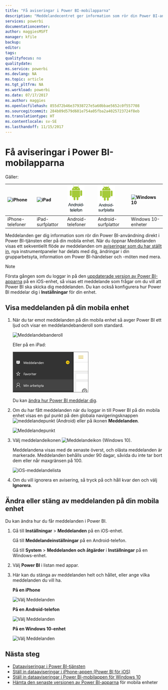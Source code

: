 ```yaml
---
title: "Få aviseringar i Power BI-mobilapparna"
description: "Meddelandecentret ger information som rör din Power BI-användning direkt till dig på din mobila enhet."
services: powerbi
documentationcenter: 
author: maggiesMSFT
manager: kfile
backup: 
editor: 
tags: 
qualityfocus: no
qualitydate: 
ms.service: powerbi
ms.devlang: NA
ms.topic: article
ms.tgt_pltfrm: NA
ms.workload: powerbi
ms.date: 07/17/2017
ms.author: maggies
ms.openlocfilehash: 855d72b46e37938727e5a60bbae5652c0f557708
ms.sourcegitcommit: 284b09d579d601e754a05fba2a4025723724f8eb
ms.translationtype: HT
ms.contentlocale: sv-SE
ms.lasthandoff: 11/15/2017
---
```

# <a name="get-notifications-in-the-power-bi-mobile-apps"></a>Få aviseringar i Power BI-mobilapparna
Gäller:

| ![iPhone](media/mobile-apps-notification-center/iphone-logo-50-px.png) | ![iPad](media/mobile-apps-notification-center/ipad-logo-50-px.png) | ![Android-telefon](media/mobile-apps-notification-center/android-phone-logo-50-px.png) | ![Android-surfplatta](media/mobile-apps-notification-center/android-tablet-logo-50-px.png) | ![Windows 10](media/mobile-apps-notification-center/win-10-logo-50-px.png) |
|:--- |:--- |:--- |:--- |:--- |
| iPhone-telefoner |iPad-surfplattor |Android-telefoner |Android-surfplattor |Windows 10-enheter |

Meddelanden ger dig information som rör din Power BI-användning direkt i Power BI-tjänsten eller på din mobila enhet. När du öppnar Meddelanden visas ett sekventiellt flöde av meddelanden om [aviseringar som du har ställt in](mobile-set-data-alerts-in-the-mobile-apps.md), nya instrumentpaneler har delats med dig, ändringar i din grupparbetsyta, information om Power BI-händelser och -möten med mera.

> [!NOTE]
> Första gången som du loggar in på den [uppdaterade version av Power BI-apparna](https://powerbi.microsoft.com/mobile/) på en iOS-enhet, så visas ett meddelande som frågar om du vill att Power BI ska skicka dig meddelanden. Du kan också konfigurera hur Power BI meddelar dig i **Inställningar** för din enhet. 
> 
> 

## <a name="view-notifications-on-your-mobile-device"></a>Visa meddelanden på din mobila enhet
1. När du tar emot meddelanden på din mobila enhet så avger Power BI ett ljud och visar en meddelandebanderoll som standard.
   
   ![Meddelandebanderoll](media/mobile-apps-notification-center/power-bi-mobile-notification-banner.png)
   
   Eller på en iPad:
   
   ![Meddelanden](media/mobile-apps-notification-center/power-bi-ipad-notifications.png)
   
   Du kan [ändra hur Power BI meddelar dig](mobile-apps-notification-center.md#change-or-turn-off-notifications-on-your-mobile-device).
2. Om du har fått meddelanden när du loggar in till Power BI på din mobila enhet visas en gul punkt på den globala navigeringsknappen ![meddelandepunkt](media/mobile-apps-notification-center/power-bi-android-menu-notifications-icon.png) (Android) eller på ikonen **Meddelanden**. 
   
   ![Meddelandepunkt](media/mobile-apps-notification-center/power-bi-windows-10-notifications.png)
3. Välj meddelandeikonen ![Meddelandeikon](media/mobile-apps-notification-center/power-bi-windows-10-notification-icon.png) (Windows 10).
   
    Meddelandena visas med de senaste överst, och olästa meddelanden är markerade. Meddelanden behålls under 90 dagar, såvida du inte tar bort dem eller når maxgränsen på 100.
   
   ![iOS-meddelandelista](media/mobile-apps-notification-center/power-bi-iphone-notifications-list.png)
4. Om du vill ignorera en avisering, så tryck på och håll kvar den och välj **Ignorera**.

## <a name="change-or-turn-off-notifications-on-your-mobile-device"></a>Ändra eller stäng av meddelanden på din mobila enhet
Du kan ändra hur du får meddelanden i Power BI.

1. Gå till **Inställningar** > **Meddelanden** på en iOS-enhet. 
   
    Gå till **Meddelandeinställningar** på en Android-telefon.
   
    Gå till **System** > **Meddelanden och åtgärder** i **Inställningar** på en Windows-enhet.
2. Välj **Power BI** i listan med appar. 
3. Här kan du stänga av meddelanden helt och hållet, eller ange vilka meddelanden du vill ha.
   
    **På en iPhone**
   
    ![Välj Meddelanden](media/mobile-apps-notification-center/power-bi-notifications-iphone-settings.png)
   
    **På en Android-telefon**
   
    ![Välj Meddelanden](media/mobile-apps-notification-center/power-bi-notifications-android-settings.png)

    **På en Windows 10-enhet**

    ![Välj Meddelanden](media/mobile-apps-notification-center/power-bi-notifications-windows10-settings.png)

## <a name="next-steps"></a>Nästa steg
* [Dataaviseringar i Power BI-tjänsten](service-set-data-alerts.md)
* [Ställ in dataaviseringar i iPhone-appen (Power BI för iOS)](mobile-set-data-alerts-in-the-mobile-apps.md)
* [Ställ in dataaviseringar i Power BI-mobilappen för Windows 10](mobile-set-data-alerts-in-the-mobile-apps.md)
* [Hämta den senaste versionen av Power BI-apparna](https://powerbi.microsoft.com/mobile/) för mobila enheter

